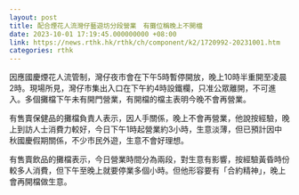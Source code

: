 ```yaml
---
layout: post
title: 配合煙花人流灣仔藝遊坊分段營業　有攤位稱晚上不開檔
date: 2023-10-01 17:19:45.000000000 +08:00
link: https://news.rthk.hk/rthk/ch/component/k2/1720992-20231001.htm
categories: rthk
---
```


因應國慶煙花人流管制，灣仔夜市會在下午5時暫停開放，晚上10時半重開至凌晨2時。現場所見，灣仔市集出入口在下午約4時設鐵欄，只准公眾離開，不可進入。多個攤檔下午未有開門營業，有開檔的檔主表明今晚不會再營業。

有售賣保健品的攤檔負責人表示，因人手關係，晚上不會再營業，他說按經驗，晚上到訪人士消費力較好，今日下午1時起營業約3小時，生意淡薄，但已預計因中秋國慶假期關係，不少市民外遊，生意不會好理想。

有售賣飲品的攤檔表示，今日營業時間分為兩段，對生意有影響，按經驗黃昏時份較多人消費，但下午至晚上就要停業多個小時。但他形容要有「合約精神」，晚上會再開檔做生意。
